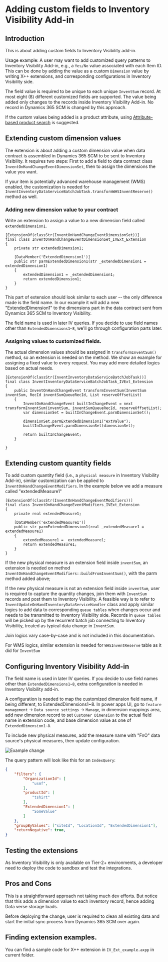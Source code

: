 # Adding custom fields to Inventory Visibility Add-in 

## Introduction

This is about adding custom fields to Inventory Visibility add-in. 

Usage example: A user may want to add customized query patterns to Inventory Visibility Add-in, e.g., a `Yes/No` value associated with each Item ID. This can be done by adding the value as a custom `Dimension` value by writing X++ extensions, and corresponding configurations in Inventory Visibility side.

The field value is required to be unique to each unique `InventSum` record. At most eight (8) different customized fields are supported. The value being added only changes to the records inside Inventory Visibility Add-in. No record in Dynamics 365 SCM is changed by this approach. 

If the custom values being added is a product attribute, using [Attribute-based product search](https://learn.microsoft.com/en-us/dynamics365/supply-chain/inventory/inventory-visibility-api#product-search-query) is suggested.

## Extending custom dimension values

The extension is about adding a custom dimension value when data contract is assembled in Dynamics 365 SCM to be sent to Inventory Visibility. It requires two steps: First to add a field to data contract class `InventOnHandChangeEventDimensionSet`, then to assign the dimensions the value you want. 

If your item is potentially advanced warehouse management (WMS) enabled, the customization is needed for `InventInventoryDataServiceBatchJobTask.transformWHSInventReserve()` method as well. 

### Adding new dimension value to your contract 

Write an extension to assign a value to a new dimension field called `extendedDimension1`. 

```
[ExtensionOf(classStr(InventOnHandChangeEventDimensionSet))]
final class InventOnHandChangeEventDimensionSet_IVExt_Extension
{
    private str extendedDimension1;

    [DataMember('ExtendedDimension1')]
    public str parmExtendedDimension1(str _extendedDimension1 = extendedDimension1)
    {
        extendedDimension1 = _extendedDimension1;
        return extendedDimension1;
    }
}
```

This part of extension should look similar to each user -- the only difference made is the field name. In our example it will add a new "ExtendedDimension1" to the dimensions part in the data contract sent from Dynamics 365 SCM to Inventory Visibility. 

The field name is used in later IV queries. If you decide to use field names other than `ExtendedDimensions1~8`, we'll go through configuration parts later. 

### Assigning values to customized fields.  

The actual dimension values should be assigned in `transformInventSum()` method, so an extension is needed on the method. We show an example for assigning a fixed value to every request. You may add more detailed logics based on actual needs. 

```
[ExtensionOf(classStr(InventInventoryDataServiceBatchJobTask))]
final class InventInventoryDataServiceBatchJobTask_IVExt_Extension
{
    public InventOnHandChangeEvent transformInventSum(InventSum inventSum, RecId inventSumQueueRecId, List reserveOffsetList)
    {
        InventOnHandChangeEvent builtInChangeEvent = next transformInventSum(inventSum, inventSumQueueRecId, reserveOffsetList);
        var dimensionSet = builtInChangeEvent.parmDimensionSet();

        dimensionSet.parmExtendedDimension1("extValue");
        builtInChangeEvent.parmDimensionSet(dimensionSet);

        return builtInChangeEvent;
    }

}
```

## Extending custom quantity fields

To add custom quantity field (i.e., a `physical measure` in Inventory Visibility Add-in), similar customization can be applied to `InventOnHandChangeEventModifiers`. In the example below we add a measure called "extendedMeasure1"

```
[ExtensionOf(classStr(InventOnHandChangeEventModifiers))]
final class InventOnHandChangeEventModifiers_IVExt_Extension
{
    private real extendedMeasure1;

    [DataMember('extendedMeasure1')]
    public str parmExtendedDimension1(real _extendedMeasure1 = extendedMeasure1)
    {
        extendedMeasure1 = _extendedMeasure1;
        return extendedMeasure1;
    }
}
```

If the new physical measure is an extension field inside `inventSum`, an extension is needed on method `InventOnHandChangeEventModifiers::buildFromInventSum()`, with the parm method added above; 

If the new physical measure is not an extension field inside `inventSum`, user is required to capture the quantity changes, join them with `InventSum` records and post them to Inventory Visibility. A feasible way is to refer to `InventUpdateOnHandInventoryDataServiceHandler` class and apply similar logics to add data to corresponding `queue tables` when changes occur and needs to be transmitted to Inventory Visibility side. Records in `queue tables` will be picked up by the recurrent batch job connecting to Inventory Visibility, treated as typical data change in `InventSum`.

Join logics vary case-by-case and is not included in this documentation. 

For WMS logics, similar extension is needed for `WHSInventReserve` table as it did for `InventSum`

## Configuring Inventory Visibility Add-in

The field name is used in later IV queries. If you decide to use field names other than `ExtendedDimensions1~8`, extra configuration is needed in Inventory Visibility add-in. 

A configuration is needed to map the customized dimension field name, if being different, to ExtendedDimensions1~8. In power apps UI, go to `feature management` -> `Data source settings` -> `Manage`, in dimension mappings area, add new dimension record to set `Customer Dimension` to the actual field name in extension code, and base dimension value as one of `ExtendedDimension1~8`. 

To include new physical measures, add the measure name with "FnO" data source's physical measures, then update configuration. 

![Example change](image.png)

The query pattern will look like this for an `IndexQuery`: 

```JSON
{
    "filters": {
        "OrganizationId": [
            "usmf",
        ],
        "productId": [
            "tshirt"
        ],
        "ExtendedDimension1": [
            "SomeValue"
        ]
    },
    "groupByValues": ["siteId", "LocationId", "ExtendedDimension1"],
    "returnNegative": true,
}

```

## Testing the extensions

As Inventory Visibility is only available on Tier-2+ environments, a developer need to deploy the code to sandbox and test the integrations. 

## Pros and Cons

This is a straightforward approach not taking much dev efforts. But notice that this adds a dimension value to each inventory record, hence adding Data verse storage loads. 

Before deploying the change, user is required to clean all existing data and start the initial sync process from Dynamics 365 SCM over again. 

## Finding extension examples. 

You can find a sample code for X++ extension in `IV_Ext_example.axpp` in current folder. 
